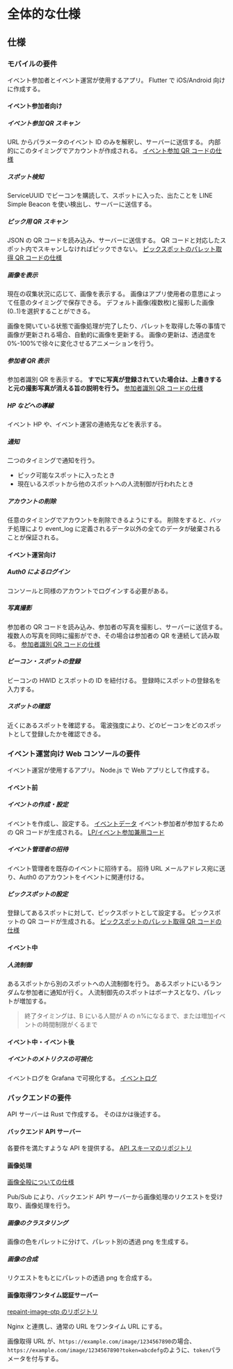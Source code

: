 # 全体的な仕様

## 仕様

### モバイルの要件

イベント参加者とイベント運営が使用するアプリ。
Flutter で iOS/Android 向けに作成する。

#### イベント参加者向け

##### イベント参加 QR スキャン

URL からパラメータのイベント ID のみを解釈し、サーバーに送信する。
内部的にこのタイミングでアカウントが作成される。
[イベント参加 QR コードの仕様](../system/data.md#LP/イベント参加兼用コード)

##### スポット検知

ServiceUUID でビーコンを購読して、スポットに入った、出たことを LINE Simple Beacon を使い検出し、サーバーに送信する。

##### ピック用 QR スキャン

JSON の QR コードを読み込み、サーバーに送信する。
QR コードと対応したスポット内でスキャンしなければピックできない。
[ピックスポットのパレット取得 QR コードの仕様](../system/data.md#ピックスポットのパレット取得コード)

##### 画像を表示

現在の収集状況に応じて、画像を表示する。
画像はアプリ使用者の意思によって任意のタイミングで保存できる。
デフォルト画像(複数枚)と撮影した画像(0..1)を選択することができる。

画像を開いている状態で画像処理が完了したり、パレットを取得した等の事情で画像が更新される場合、自動的に画像を更新する。
画像の更新は、透過度を 0%-100%で徐々に変化させるアニメーションを行う。

##### 参加者 QR 表示

参加者識別 QR を表示する。
**すでに写真が登録されていた場合は、上書きすると元の撮影写真が消える旨の説明を行う。**
[参加者識別 QR コードの仕様](../system/data.md#参加者識別コード)

##### HP などへの導線

イベント HP や、イベント運営の連絡先などを表示する。

##### 通知

二つのタイミングで通知を行う。

- ピック可能なスポットに入ったとき
- 現在いるスポットから他のスポットへの人流制御が行われたとき

##### アカウントの削除

任意のタイミングでアカウントを削除できるようにする。
削除をすると、バッチ処理により event_log に定義されるデータ以外の全てのデータが破棄されることが保証される。

#### イベント運営向け

##### Auth0 によるログイン

コンソールと同様のアカウントでログインする必要がある。

##### 写真撮影

参加者の QR コードを読み込み、参加者の写真を撮影し、サーバーに送信する。
複数人の写真を同時に撮影ができ、その場合は参加者の QR を連続して読み取る。
[参加者識別 QR コードの仕様](../system/data.md#参加者識別コード)

##### ビーコン・スポットの登録

ビーコンの HWID とスポットの ID を紐付ける。
登録時にスポットの登録名を入力する。

##### スポットの確認

近くにあるスポットを確認する。
電波強度により、どのビーコンをどのスポットとして登録したかを確認できる。

### イベント運営向け Web コンソールの要件

イベント運営が使用するアプリ。
Node.js で Web アプリとして作成する。

#### イベント前

##### イベントの作成・設定

イベントを作成し、設定する。
[イベントデータ](../system/data.md#イベントデータ)
イベント参加者が参加するための QR コードが生成される。
[LP/イベント参加兼用コード](../system/data.md#LP/イベント参加兼用コード)

##### イベント管理者の招待

イベント管理者を既存のイベントに招待する。
招待 URL メールアドレス宛に送り、Auth0 のアカウントをイベントに関連付ける。

##### ピックスポットの設定

登録してあるスポットに対して、ピックスポットとして設定する。
ピックスポットの QR コードが生成される。
[ピックスポットのパレット取得 QR コードの仕様](../system/data.md#ピックスポットのパレット取得コード)

#### イベント中

##### 人流制御

あるスポットから別のスポットへの人流制御を行う。
あるスポットにいるランダムな参加者に通知が行く。
人流制御先のスポットはボーナスとなり、パレットが増加する。

> 終了タイミングは、B にいる人間が A の n%になるまで、または増加イベントの時間制限がくるまで

#### イベント中・イベント後

##### イベントのメトリクスの可視化

イベントログを Grafana で可視化する。
[イベントログ](../system/data.md#イベントログ)

### バックエンドの要件

API サーバーは Rust で作成する。
そのほかは後述する。

#### バックエンド API サーバー

各要件を満たすような API を提供する。
[API スキーマのリポジトリ](https://github.com/after-school-garbage-squad/repaint-schema)

#### 画像処理

[画像全般についての仕様](../system/logic/image.md)

Pub/Sub により、バックエンド API サーバーから画像処理のリクエストを受け取り、画像処理を行う。

##### 画像のクラスタリング

画像の色をパレットに分けて、パレット別の透過 png を生成する。

##### 画像の合成

リクエストをもとにパレットの透過 png を合成する。

#### 画像取得ワンタイム認証サーバー

[repaint-image-otp のリポジトリ](https://github.com/after-school-garbage-squad/repaint-image-otp)

Nginx と連携し、通常の URL をワンタイム URL にする。

画像取得 URL が、`https://example.com/image/1234567890`の場合、`https://example.com/image/1234567890?token=abcdefg`のように、`token`パラメータを付与する。
